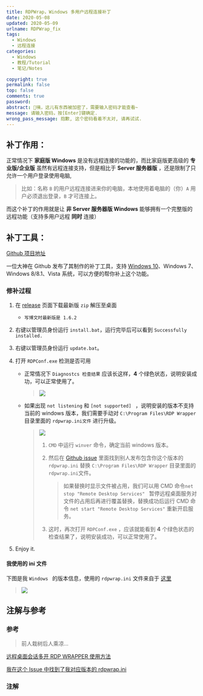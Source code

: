 ```yaml
---
title: RDPWrap，Windows 多用户远程连接补丁
date: 2020-05-08 
updated: 2020-05-09 
urlname: RDPWrap_fix
tags:
  - Windows
  - 远程连接
categories: 
  - Windows
  - 教程/Tutorial
  - 笔记/Notes

copyright: true
permalink: false
top: false
comments: true
password: 
abstract: 🔐咦，这儿有东西被加密了，需要输入密码才能查看~
message: 请输入密码，按[Enter]键确定.
wrong_pass_message: 抱歉, 这个密码看着不太对, 请再试试.
---
```


## 补丁作用：

正常情况下 **家庭版 Windows** 是没有远程连接的功能的，而比家庭版更高级的 **专业版/企业版** 虽然有远程连接支持，但是相比于 **Server 服务器版** ，还是限制了只允许一个用户登录使用电脑,

> 比如：名称 `B` 的用户远程连接进来你的电脑，本地使用着电脑的（你）`A` 用户必须退出登录，`B` 才可连接上。

而这个补丁的作用就是让 **非 Server 服务器版 Windows**  能够拥有一个完整版的远程功能（支持多用户远程 **同时** 连接）

<!---more--->

## 补丁工具：

[Github 项目地址](https://github.com/stascorp/rdpwrap)

一位大神在 Github 发布了其制作的补丁工具，支持 [Windows 10](https://www.iplaysoft.com/windows10.html)、Windows 7、Windows 8/8.1、Vista 系统，可以方便的帮你补上这个功能。

### 修补过程

1. 在 [release](https://github.com/stascorp/rdpwrap/releases) 页面下载最新版 `zip` 解压至桌面

   - `写博文时最新版是 1.6.2`

2. 右键以管理员身份运行 `install.bat`，运行完毕后可以看到 `Successfully installed.`

3. 右键以管理员身份运行 `update.bat`。

4. 打开 `RDPConf.exe` 检测是否可用

   - 正常情况下 `Diagnostcs 检查结果` 应该长这样，**4** 个绿色状态，说明安装成功，可以正常使用了。

     > ![](https://cdn.jsdelivr.net/gh/liaozhebin/img@master/imgs/Snipaste_2020-05-07_21-46-57.png)

   - 如果出现 `not listening`  和 `[not supported] ` ，说明安装的版本不支持当前的 windows 版本，我们需要手动对 `C:\Program Files\RDP Wrapper` 目录里面的 `rdpwrap.ini文件` 进行升级。

     > ![](https://cdn.jsdelivr.net/gh/liaozhebin/img@master/imgs/N_support.png)
     >
     > 1. `CMD` 中运行 `winver` 命令，确定当前 windows 版本。
     >
     > 2. 然后在 [Github issue](https://github.com/stascorp/rdpwrap/issues) 里面找到别人发布包含你这个版本的 `rdpwrap.ini` 替换 `C:\Program Files\RDP Wrapper` 目录里面的 `rdpwrap.ini`文件。
     >
     >    > 如果替换时显示文件被占用，我们可以用 CMD 命令`net stop "Remote Desktop Services" ` 暂停远程桌面服务对文件的占用后再进行覆盖替换，替换成功后运行 CMD 命令 `net start "Remote Desktop Services"` 重新开启服务。
     >
     > 3. 这时，再次打开  `RDPConf.exe` ，应该就能看到 **4** 个绿色状态的检查结果了，说明安装成功，可以正常使用了。

5.  Enjoy it. 

#### 我使用的 ini 文件

下图是我 `Windows ` 的版本信息，使用的 `rdpwrap.ini` 文件来自于 [这里](https://raw.githubusercontent.com/affinityv/INI-RDPWRAP/master/rdpwrap.ini)

> ![](https://cdn.jsdelivr.net/gh/liaozhebin/img@master/imgs/winver.png)



## 注解与参考

### 参考

> 前人栽树后人乘凉...

[远程桌面会话多开 RDP WRAPPER 使用方法](https://blog.csdn.net/ljy1221/article/details/103731212)

[我在这个 Issue 中找到了我对应版本的 rdpwrap.ini ](https://github.com/stascorp/rdpwrap/issues/1073)

### 注解

[^1]: [Powerline 字体主页](https://github.com/powerline/fonts)
[^2]: [nerd-font 字体主页](https://github.com/ryanoasis/nerd-fonts)